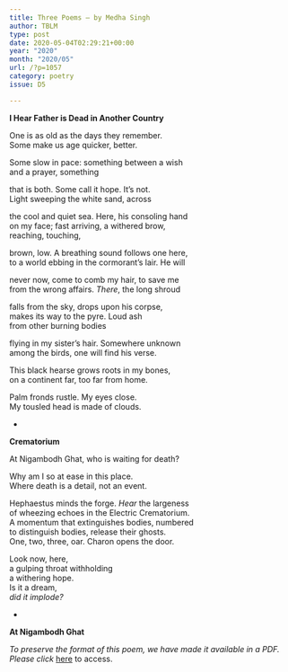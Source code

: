```yaml
---
title: Three Poems – by Medha Singh
author: TBLM
type: post
date: 2020-05-04T02:29:21+00:00
year: "2020"
month: "2020/05"
url: /?p=1057
category: poetry
issue: D5

---
```

**I Hear Father is Dead in Another Country**

One is as old as the days they remember.  
Some make us age quicker, better.

Some slow in pace: something between a wish  
and a prayer, something

that is both. Some call it hope. It’s not.  
Light sweeping the white sand, across

the cool and quiet sea. Here, his consoling hand  
on my face; fast arriving, a withered brow,  
reaching, touching,

brown, low. A breathing sound follows one here,  
to a world ebbing in the cormorant’s lair. He will

never now, come to comb my hair, to save me  
from the wrong affairs. _There_, the long shroud

falls from the sky, drops upon his corpse,  
makes its way to the pyre. Loud ash  
from other burning bodies

flying in my sister’s hair. Somewhere unknown  
among the birds, one will find his verse.

This black hearse grows roots in my bones,  
on a continent far, too far from home.

Palm fronds rustle. My eyes close.  
My tousled head is made of clouds.

*

**Crematorium**

At Nigambodh Ghat, who is waiting for death?

Why am I so at ease in this place.  
Where death is a detail, not an event.

Hephaestus minds the forge. _Hear_ the largeness  
of wheezing echoes in the Electric Crematorium.  
A momentum that extinguishes bodies, numbered  
to distinguish bodies, release their ghosts.  
One, two, three, oar. Charon opens the door.

Look now, here,  
a gulping throat withholding  
a withering hope.  
Is it a dream,  
_did it implode?_

*

**At Nigambodh Ghat**

_To preserve the format of this poem, we have made it available in a PDF. Please click_ [here][1] to access.

 [1]: http://bombayliterarymagazine.com/wp-content/uploads/2020/05/At-Nigambodh-Ghat-Medha-Singh.pdf
